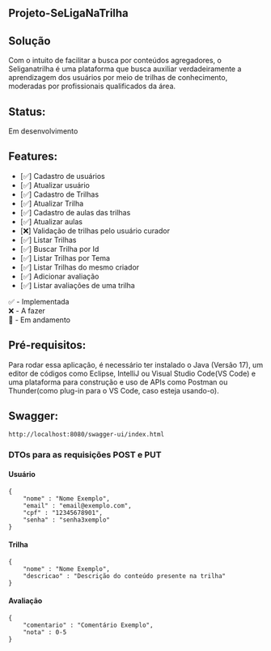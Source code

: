 ## Projeto-SeLigaNaTrilha

## Solução
Com o intuito de facilitar a busca por conteúdos agregadores, o Seliganatrilha é uma plataforma que busca auxiliar verdadeiramente a aprendizagem dos usuários por meio de trilhas de conhecimento, moderadas por profissionais qualificados da área.
## Status:
Em desenvolvimento

## Features:

- [✅] Cadastro de usuários
- [✅] Atualizar usuário
- [✅] Cadastro de Trilhas
- [✅] Atualizar Trilha
- [✅] Cadastro de aulas das trilhas
- [✅] Atualizar aulas
- [❌] Validação de trilhas pelo usuário curador
- [✅] Listar Trilhas
- [✅] Buscar Trilha por Id
- [✅] Listar Trilhas por Tema
- [✅] Listar Trilhas do mesmo criador
- [✅] Adicionar avaliação
- [✅] Listar avaliações de uma trilha

✅ - Implementada  
❌ - A fazer  
🔄 - Em andamento

## Pré-requisitos:
Para rodar essa aplicação, é necessário ter instalado o Java (Versão 17), um editor de códigos como Eclipse, IntelliJ ou Visual Studio Code(VS Code) e uma plataforma para construção e uso de APIs como Postman ou Thunder(como plug-in para o VS Code, caso esteja usando-o).

## Swagger:
````
http://localhost:8080/swagger-ui/index.html
````

### DTOs para as requisições POST e PUT
#### Usuário

````
{
    "nome" : "Nome Exemplo",
    "email" : "email@exemplo.com",
    "cpf" : "12345678901",
    "senha" : "senha3xemplo"
}
````

#### Trilha
````
{
    "nome" : "Nome Exemplo",
    "descricao" : "Descrição do conteúdo presente na trilha"
}
````

#### Avaliação
````
{
    "comentario" : "Comentário Exemplo",
    "nota" : 0-5
}
````
